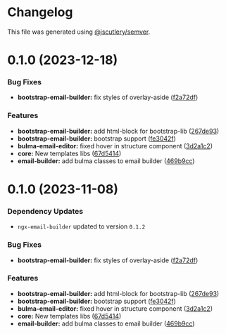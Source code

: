 # Changelog

This file was generated using [@jscutlery/semver](https://github.com/jscutlery/semver).

# 0.1.0 (2023-12-18)


### Bug Fixes

* **bootstrap-email-builder:** fix styles of overlay-aside ([f2a72df](https://github.com/wanoo21/ngb.email/commit/f2a72df1e55b52cc01e97261e4f2d52effed39fc))


### Features

* **bootstrap-email-builder:** add html-block for bootstrap-lib ([267de93](https://github.com/wanoo21/ngb.email/commit/267de93797c46f670c44e60fd5c3b3c352485abd))
* **bootstrap-email-builder:** bootstrap support ([fe3042f](https://github.com/wanoo21/ngb.email/commit/fe3042fa83583f9ce7698143b4edf001d105f2fe))
* **bulma-email-editor:** fixed hover in structure component ([3d2a1c2](https://github.com/wanoo21/ngb.email/commit/3d2a1c2b74780968105eb8085a80c5f81b032778))
* **core:** New templates libs ([67d5414](https://github.com/wanoo21/ngb.email/commit/67d5414154a14457fcb0a398667dca54e282115b))
* **email-builder:** add bulma classes to email builder ([469b9cc](https://github.com/wanoo21/ngb.email/commit/469b9ccfb654dc820f4e535f26b2ee37155835a8))



# 0.1.0 (2023-11-08)

### Dependency Updates

* `ngx-email-builder` updated to version `0.1.2`

### Bug Fixes

* **bootstrap-email-builder:** fix styles of overlay-aside ([f2a72df](https://github.com/wanoo21/ngb.email/commit/f2a72df1e55b52cc01e97261e4f2d52effed39fc))


### Features

* **bootstrap-email-builder:** add html-block for bootstrap-lib ([267de93](https://github.com/wanoo21/ngb.email/commit/267de93797c46f670c44e60fd5c3b3c352485abd))
* **bootstrap-email-builder:** bootstrap support ([fe3042f](https://github.com/wanoo21/ngb.email/commit/fe3042fa83583f9ce7698143b4edf001d105f2fe))
* **bulma-email-editor:** fixed hover in structure component ([3d2a1c2](https://github.com/wanoo21/ngb.email/commit/3d2a1c2b74780968105eb8085a80c5f81b032778))
* **core:** New templates libs ([67d5414](https://github.com/wanoo21/ngb.email/commit/67d5414154a14457fcb0a398667dca54e282115b))
* **email-builder:** add bulma classes to email builder ([469b9cc](https://github.com/wanoo21/ngb.email/commit/469b9ccfb654dc820f4e535f26b2ee37155835a8))
